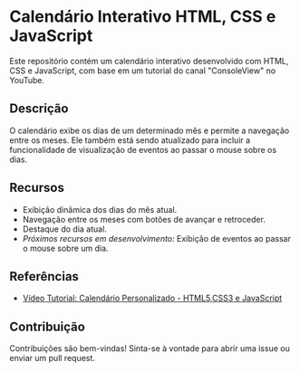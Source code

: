 # Calendário Interativo HTML, CSS e JavaScript

Este repositório contém um calendário interativo desenvolvido com HTML, CSS e JavaScript, com base em um tutorial do canal "ConsoleView" no YouTube.

## Descrição

O calendário exibe os dias de um determinado mês e permite a navegação entre os meses. Ele também está sendo atualizado para incluir a funcionalidade de visualização de eventos ao passar o mouse sobre os dias.

## Recursos

- Exibição dinâmica dos dias do mês atual.
- Navegação entre os meses com botões de avançar e retroceder.
- Destaque do dia atual.
- *Próximos recursos em desenvolvimento:* Exibição de eventos ao passar o mouse sobre um dia.

## Referências

- [Vídeo Tutorial: Calendário Personalizado - HTML5,CSS3 e JavaScript](https://www.youtube.com/watch?v=a815HQ2dwtU&t)

## Contribuição

Contribuições são bem-vindas! Sinta-se à vontade para abrir uma issue ou enviar um pull request.
